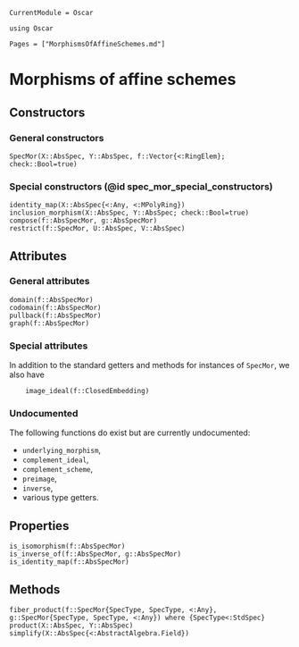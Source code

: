 ```@meta
CurrentModule = Oscar
```

```@setup oscar
using Oscar
```

```@contents
Pages = ["MorphismsOfAffineSchemes.md"]
```


# Morphisms of affine schemes


## Constructors

### General constructors

```@docs
SpecMor(X::AbsSpec, Y::AbsSpec, f::Vector{<:RingElem}; check::Bool=true)
```

### Special constructors (@id spec_mor_special_constructors)

```@docs
identity_map(X::AbsSpec{<:Any, <:MPolyRing})
inclusion_morphism(X::AbsSpec, Y::AbsSpec; check::Bool=true)
compose(f::AbsSpecMor, g::AbsSpecMor)
restrict(f::SpecMor, U::AbsSpec, V::AbsSpec)
```


## Attributes

### General attributes

```@docs
domain(f::AbsSpecMor)
codomain(f::AbsSpecMor)
pullback(f::AbsSpecMor)
graph(f::AbsSpecMor)
```

### Special attributes

In addition to the standard getters and methods for instances
of `SpecMor`, we also have
```@docs
    image_ideal(f::ClosedEmbedding)
```

### Undocumented

The following functions do exist but are currently undocumented:
- `underlying_morphism`,
- `complement_ideal`,
- `complement_scheme`,
- `preimage`,
- `inverse`,
- various type getters.


## Properties

```@docs
is_isomorphism(f::AbsSpecMor)
is_inverse_of(f::AbsSpecMor, g::AbsSpecMor)
is_identity_map(f::AbsSpecMor)
```


## Methods

```@docs
fiber_product(f::SpecMor{SpecType, SpecType, <:Any}, g::SpecMor{SpecType, SpecType, <:Any}) where {SpecType<:StdSpec}
product(X::AbsSpec, Y::AbsSpec)
simplify(X::AbsSpec{<:AbstractAlgebra.Field})
```
